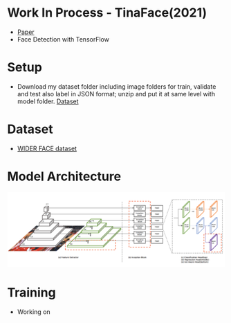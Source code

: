 # Work In Process - TinaFace(2021)
- [Paper](https://arxiv.org/pdf/2011.13183.pdf)
- Face Detection with TensorFlow
#

# Setup
- Download my dataset folder including image folders for train, validate and test also label in JSON format; unzip and put it at same level with model folder. [Dataset](https://drive.google.com/file/d/1hOWAulRkNtIqFgtMshI2_8SiE0pHeRwf/view?usp=sharing)
#

# Dataset
- [WIDER FACE dataset](http://shuoyang1213.me/WIDERFACE/)
#

# Model Architecture
![image](assets/model.png)
#

# Training 
- Working on
#
